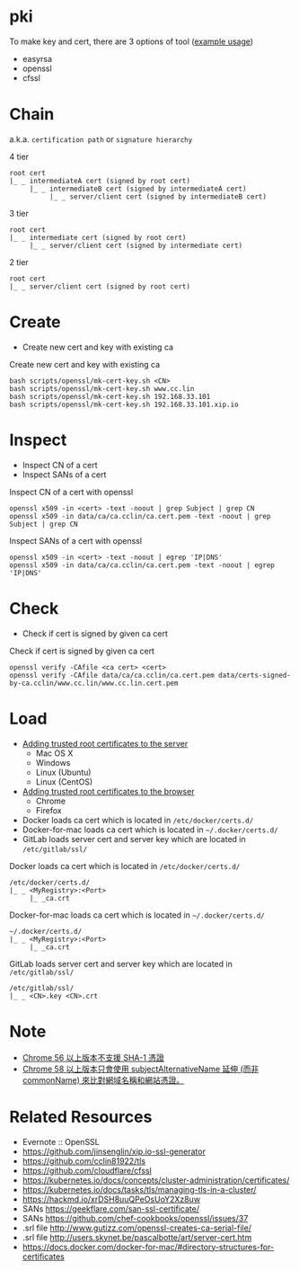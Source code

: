 # pki

To make key and cert, there are 3 options of tool ([example usage](https://kubernetes.io/docs/concepts/cluster-administration/certificates/))

* easyrsa
* openssl
* cfssl

# Chain

a.k.a. `certification path` or `signature hierarchy`

4 tier

```
root cert
|_ _ intermediateA cert (signed by root cert)
	 |_ _ intermediateB cert (signed by intermediateA cert)
	  	  |_ _ server/client cert (signed by intermediateB cert)
```

3 tier

```
root cert
|_ _ intermediate cert (signed by root cert)
	 |_ _ server/client cert (signed by intermediate cert)
```

2 tier

```
root cert
|_ _ server/client cert (signed by root cert)
```

# Create

* Create new cert and key with existing ca


Create new cert and key with existing ca

```
bash scripts/openssl/mk-cert-key.sh <CN>
bash scripts/openssl/mk-cert-key.sh www.cc.lin
bash scripts/openssl/mk-cert-key.sh 192.168.33.101
bash scripts/openssl/mk-cert-key.sh 192.168.33.101.xip.io
```

# Inspect

* Inspect CN of a cert
* Inspect SANs of a cert

Inspect CN of a cert with openssl

```
openssl x509 -in <cert> -text -noout | grep Subject | grep CN
openssl x509 -in data/ca/ca.cclin/ca.cert.pem -text -noout | grep Subject | grep CN
```

Inspect SANs of a cert with openssl

```
openssl x509 -in <cert> -text -noout | egrep 'IP|DNS'
openssl x509 -in data/ca/ca.cclin/ca.cert.pem -text -noout | egrep 'IP|DNS'
```

# Check

* Check if cert is signed by given ca cert

Check if cert is signed by given ca cert

```
openssl verify -CAfile <ca cert> <cert> 
openssl verify -CAfile data/ca/ca.cclin/ca.cert.pem data/certs-signed-by-ca.cclin/www.cc.lin/www.cc.lin.cert.pem 
```

# Load

* [Adding trusted root certificates to the server](https://manuals.gfi.com/en/kerio/connect/content/server-configuration/ssl-certificates/adding-trusted-root-certificates-to-the-server-1605.html)
  * Mac OS X
  * Windows
  * Linux (Ubuntu)
  * Linux (CentOS)
* [Adding trusted root certificates to the browser](https://www.bounca.org/tutorials/install_root_certificate.html)
  * Chrome
  * Firefox
* Docker loads ca cert which is located in `/etc/docker/certs.d/`
* Docker-for-mac loads ca cert which is located in `~/.docker/certs.d/`
* GitLab loads server cert and server key which are located in `/etc/gitlab/ssl/`

Docker loads ca cert which is located in `/etc/docker/certs.d/`

```
/etc/docker/certs.d/
|_ _ <MyRegistry>:<Port>
	 |_ _ca.crt
```

Docker-for-mac loads ca cert which is located in `~/.docker/certs.d/`

```
~/.docker/certs.d/
|_ _ <MyRegistry>:<Port>
	 |_ _ca.crt
```

GitLab loads server cert and server key which are located in `/etc/gitlab/ssl/`

```
/etc/gitlab/ssl/
|_ _ <CN>.key <CN>.crt
```

# Note

* [Chrome 56 以上版本不支援 SHA-1 憑證](https://security.googleblog.com/2016/11/sha-1-certificates-in-chrome.html)
* [Chrome 58 以上版本只會使用 subjectAlternativeName 延伸 (而非 commonName) 來比對網域名稱和網站憑證。](https://support.google.com/chrome/a/answer/7391219?hl=zh-Hant)

# Related Resources

* Evernote :: OpenSSL
* https://github.com/jinsenglin/xip.io-ssl-generator
* https://github.com/cclin81922/tls
* https://github.com/cloudflare/cfssl
* https://kubernetes.io/docs/concepts/cluster-administration/certificates/
* https://kubernetes.io/docs/tasks/tls/managing-tls-in-a-cluster/
* https://hackmd.io/xrDSH8uuQPeOsUoY2Xz8uw
* SANs https://geekflare.com/san-ssl-certificate/
* SANs https://github.com/chef-cookbooks/openssl/issues/37
* .srl file http://www.gutizz.com/openssl-creates-ca-serial-file/
* .srl file http://users.skynet.be/pascalbotte/art/server-cert.htm
* https://docs.docker.com/docker-for-mac/#directory-structures-for-certificates

